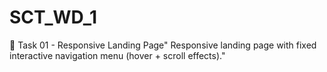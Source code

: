 # SCT_WD_1
📌 Task 01 - Responsive Landing Page" Responsive landing page with fixed interactive navigation menu (hover + scroll effects)."
